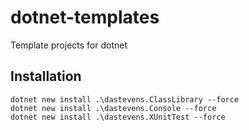 # dotnet-templates
Template projects for dotnet

## Installation

```
dotnet new install .\dastevens.ClassLibrary --force
dotnet new install .\dastevens.Console --force
dotnet new install .\dastevens.XUnitTest --force
```